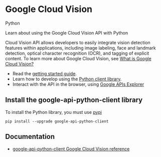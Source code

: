 # Google Cloud Vision
Python

Learn about using the Google Cloud Vision API with Python

Cloud Vision API allows developers to easily integrate vision detection features within applications, including image labeling, face and landmark detection, optical character recognition (OCR), and tagging of explicit content. To learn more about Google Cloud Vision, see [What is Google Cloud Vision?](https://cloud.google.com/vision/docs/)

* Read the [getting started guide](https://cloud.google.com/vision/docs/getting-started).
* Learn how to develop using the [Python client library](https://github.com/google/google-api-python-client).
* Interact with the API in the browser, using [Google APIs Explorer](https://developers.google.com/apis-explorer/#p/vision/v1/)

## Install the google-api-python-client library
To install the Python library, you must use [pypi](https://pypi.python.org/pypi)

```
pip install --upgrade google-api-python-client
```

## Documentation
* [google-api-python-client Google Cloud Vision reference]()